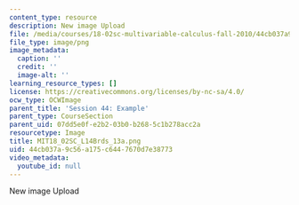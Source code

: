 ```yaml
---
content_type: resource
description: New image Upload
file: /media/courses/18-02sc-multivariable-calculus-fall-2010/44cb037a9c56a175c6447670d7e38773_MIT18_02SC_L14Brds_13a.png
file_type: image/png
image_metadata:
  caption: ''
  credit: ''
  image-alt: ''
learning_resource_types: []
license: https://creativecommons.org/licenses/by-nc-sa/4.0/
ocw_type: OCWImage
parent_title: 'Session 44: Example'
parent_type: CourseSection
parent_uid: 07dd5e0f-e2b2-03b0-b268-5c1b278acc2a
resourcetype: Image
title: MIT18_02SC_L14Brds_13a.png
uid: 44cb037a-9c56-a175-c644-7670d7e38773
video_metadata:
  youtube_id: null
---
```

New image Upload